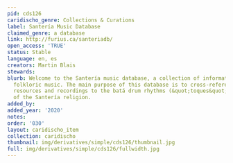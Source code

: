 ```yaml
---
pid: cds126
caridischo_genre: Collections & Curations
label: Santería Music Database
claimed_genre: a database
link: http://furius.ca/santeriadb/
open_access: 'TRUE'
status: Stable
language: en, es
creators: Martin Blais
stewards: 
blurb: Welcome to the Santería music database, a collection of information about afro-cuban
  folkloric music. The main purpose of this database is to cross-reference the different
  resources and recordings to the batá drum rhythms (&quot;toques&quot;) and chants (&quot;cantos&quot;)
  of the Santería religion.
added_by: 
added_year: '2020'
notes: 
order: '030'
layout: caridischo_item
collection: caridischo
thumbnail: img/derivatives/simple/cds126/thumbnail.jpg
full: img/derivatives/simple/cds126/fullwidth.jpg
---
```


